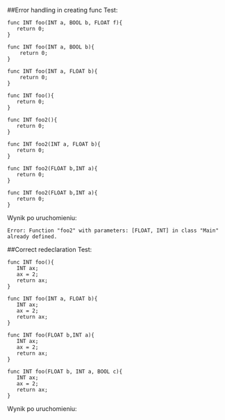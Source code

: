 ##Error handling in creating func
Test: 
```
func INT foo(INT a, BOOL b, FLOAT f){
   return 0;
}

func INT foo(INT a, BOOL b){
    return 0;
}

func INT foo(INT a, FLOAT b){
    return 0;
}

func INT foo(){
   return 0;
}

func INT foo2(){
   return 0;
}

func INT foo2(INT a, FLOAT b){
   return 0;
}

func INT foo2(FLOAT b,INT a){
   return 0;
}

func INT foo2(FLOAT b,INT a){
   return 0;
}
```


Wynik po uruchomieniu: 
```
Error: Function "foo2" with parameters: [FLOAT, INT] in class "Main" already defined.
```

##Correct redeclaration
Test: 
```
func INT foo(){
   INT ax;
   ax = 2;
   return ax;
}

func INT foo(INT a, FLOAT b){
   INT ax;
   ax = 2;
   return ax;
}

func INT foo(FLOAT b,INT a){
   INT ax;
   ax = 2;
   return ax;
}

func INT foo(FLOAT b, INT a, BOOL c){
   INT ax;
   ax = 2;
   return ax;
}
```


Wynik po uruchomieniu: 
```

```